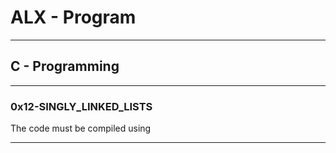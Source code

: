 # ALX -  Program
 
 ------------

## C - Programming 

------------

### 0x12-SINGLY_LINKED_LISTS 

The code must be compiled using 



------------


